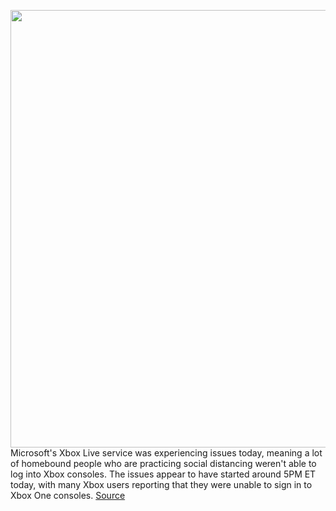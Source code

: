 <img src='https://cdn.vox-cdn.com/thumbor/NQNlbjuwu8QbND2D4I6U1xgbTWY=/0x0:2040x1360/1200x800/filters:focal(857x517:1183x843)/cdn.vox-cdn.com/uploads/chorus_image/image/66504358/acastro_190530_1777_xbox_0001.0.0.jpg' width='700px' /><br/>
Microsoft's Xbox Live service was experiencing issues today, meaning a lot of homebound people who are practicing social distancing weren't able to log into Xbox consoles. The issues appear to have started around 5PM ET today, with many Xbox users reporting that they were unable to sign in to Xbox One consoles.
<a href='https://www.theverge.com/2020/3/15/21180841/xbox-live-is-down'> Source <a/>